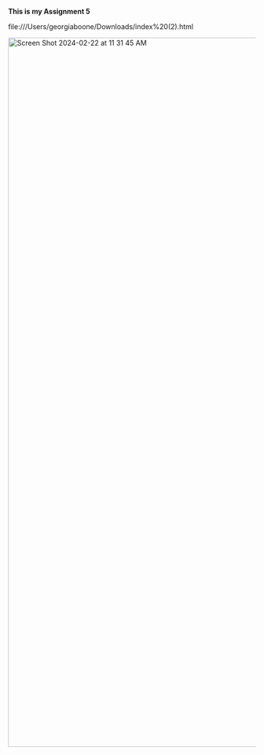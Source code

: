 **This is my Assignment 5**

file:///Users/georgiaboone/Downloads/index%20(2).html

<img width="1440" alt="Screen Shot 2024-02-22 at 11 31 45 AM" src="https://github.com/georgiaboone/WebDesignHomework/assets/157556800/6697e8da-911e-4632-9282-5d4dadf34822">


